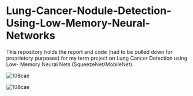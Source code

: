 # Lung-Cancer-Nodule-Detection-Using-Low-Memory-Neural-Networks

This repository holds the report and code [had to be pulled down for proprietory purposes) for my term project on Lung Cancer Detection using Low- Memory Neural Nets (SqueezeNet/MobileNet).

![108cae](https://user-images.githubusercontent.com/45323656/95523214-0f3aec00-099c-11eb-9404-5128e4678c75.jpg)

![108cae](https://user-images.githubusercontent.com/45323656/95523216-1235dc80-099c-11eb-979f-234ad1de3bc4.jpg)

